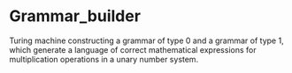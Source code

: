 # Grammar_builder
Turing machine constructing a grammar of type 0 and a grammar of type 1, which generate a language of correct mathematical expressions for multiplication operations in a unary number system.
